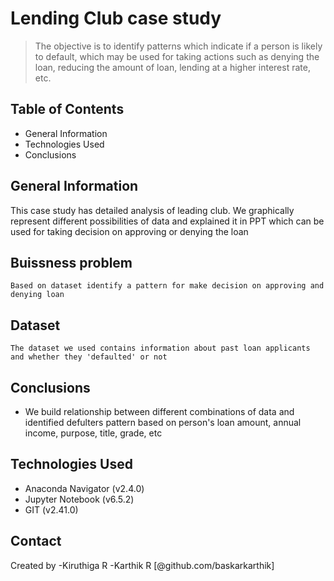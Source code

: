 # Lending Club case study
> The objective is to identify patterns which indicate if a person is likely to default, which may be used for taking actions such as denying the loan, reducing the amount of loan, lending at a higher interest rate, etc.

## Table of Contents
* General Information
* Technologies Used
* Conclusions


## General Information
   <p> This case study has detailed analysis of leading club. We graphically represent different possibilities of data and explained it in PPT which can be used for taking decision on approving or denying the loan</p>

## Buissness problem
    Based on dataset identify a pattern for make decision on approving and denying loan

## Dataset
    The dataset we used contains information about past loan applicants and whether they 'defaulted' or not

## Conclusions
- We build relationship between different combinations of data and identified defulters pattern based on person's loan amount, annual income, purpose, title, grade, etc


## Technologies Used
- Anaconda Navigator (v2.4.0)
- Jupyter Notebook (v6.5.2)
- GIT (v2.41.0)


## Contact
Created by 
    -Kiruthiga R
    -Karthik R [@github.com/baskarkarthik]
